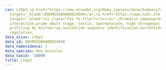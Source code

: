 ```yaml
---
csv: Ltbp3,<a href="https://www.ensembl.org/Homo_sapiens/Gene/Summary?db=core;g=ENSMUSG00000024940"
  target="_blank">ENSMUSG00000024940</a>,<a href="https://www.ncbi.nlm.nih.gov/pubmed/23834426"
  target="_blank"><i class="fas fa-file"></i></a>",chromatin immunoprecipitation assay,direct
  interaction,prime adult stage, testis, Spermatocyte, high throughput transcription
  profiling by microarray,nucleotide sequence identification,nucleotide sequence identification,transcriptional
  regulation,
data_alias: Ltbp3
data_id: ENSMUSG00000024940
data_numevidence: 1
data_species: Mus musculus
data_taxid: '10090'
title: Ltbp3
---
```

